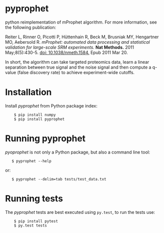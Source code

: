 pyprophet
=========

python reimplementation of mProphet algorithm. For more information, see the following publication:

Reiter L, Rinner O, Picotti P, Hüttenhain R, Beck M, Brusniak MY, Hengartner MO, Aebersold R.
*mProphet: automated data processing and statistical validation for large-scale
SRM experiments.* **Nat Methods.** 2011 May;8(5):430-5. [doi:
10.1038/nmeth.1584.](http://dx.doi.org/10.1038/nmeth.1584) Epub 2011 Mar 20.

In short, the algorithm can take targeted proteomics data, learn a linear
separation between true signal and the noise signal and then compute a q-value
(false discovery rate) to achieve experiment-wide cutoffs.  


Installation
============

Install *pyprophet* from Python package index:

````
    $ pip install numpy
    $ pip install pyprophet
````

Running pyprophet
=================

*pyoprophet* is not only a Python package, but also a command line tool:

````
   $ pyprophet --help
````

or:

````
   $ pyprophet --delim=tab tests/test_data.txt
````


Running tests
=============

The *pyprophet* tests are best executed using `py.test`, to run the tests use:

````
    $ pip install pytest
    $ py.test tests
````

